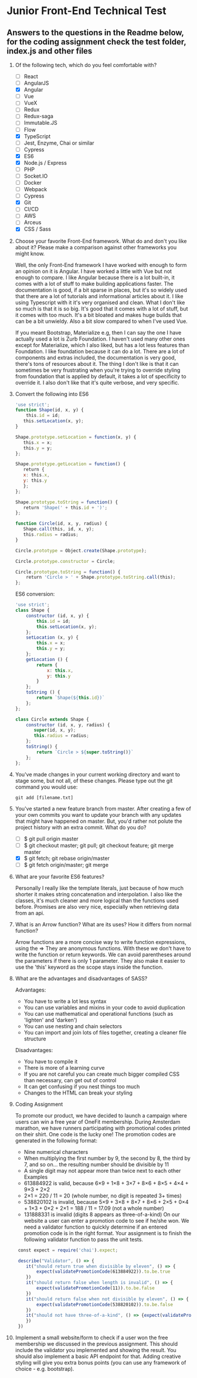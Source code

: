 # Junior Front-End Technical Test

## Answers to the questions in the Readme below, for the coding assignment check the test folder, index.js and other files

1. Of the following tech, which do you feel comfortable with?
   - [ ] React
   - [ ] AngularJS
   - [x] Angular
   - [ ] Vue
   - [ ] VueX
   - [ ] Redux
   - [ ] Redux-saga
   - [ ] Immutable.JS
   - [ ] Flow
   - [x] TypeScript
   - [ ] Jest, Enzyme, Chai or similar
   - [ ] Cypress
   - [x] ES6
   - [x] Node.js / Express
   - [ ] PHP
   - [ ] Socket.IO
   - [ ] Docker
   - [ ] Webpack
   - [ ] Cypress
   - [x] Git
   - [ ] CI/CD
   - [ ] AWS
   - [ ] Arceus
   - [x] CSS / Sass

2. Choose your favorite Front-End framework. What do and don't you like about it?
Please make a comparison against other frameworks you might know.

    Well, the only Front-End framework I have worked with enough to form an opinion on it is Angular. I have worked a little with Vue but not enough to compare.
    I like Angular because there is a lot built-in, it comes with a lot of stuff to make building applications faster. The documentation is good, if a bit sparse in places, but it's so widely used that there are a lot of tutorials and informational articles about it. I like using Typescript with it it's very organised and clean.
    What I don't like so much is that it is so big. It's good that it comes with a lot of stuff, but it comes with too much. It's a bit bloated and makes huge builds that can be a bit unwieldy. Also a bit slow compared to when I've used Vue.

    If you meant Bootstrap, Materialize e.g, then I can say the one I have actually used a lot is Zurb Foundation. I haven't used many other ones except for Materialize, which I also liked, but has a lot less features than Foundation. I like foundation because it can do a lot. There are a lot of components and extras included, the documentation is very good, there's tons of resources about it.
    The thing I don't like is that it can sometimes be very frustrating when you're trying to override styling from foundation that is applied by default, it takes a lot of specificity to override it. I also don't like that it's quite verbose, and very specific.

3. Convert the following into ES6

    ```javascript
    'use strict'​;
    function​ ​Shape​(id, x, y) {
   ​    this​.id = id;
       ​this​.setLocation(x, y);
    }

    Shape.prototype.setLocation = ​function​(x, y) {
       ​this​.x = x;
       ​this​.y = y;
    };

    Shape.prototype.getLocation = ​function​() {
       ​return​ {
       x: ​this​.x,
       y: ​this​.y
       };
    };

    Shape.prototype.toString = ​function​() {
   ​   return​ ​'Shape('​ + ​this​.id + ​')'​;
    };

    function​ ​Circle​(id, x, y, radius) {
       Shape.call(​this​, id, x, y);
       ​this​.radius = radius;
    }

    Circle.prototype = ​Object​.create(Shape.prototype);

    Circle.prototype.constructor = Circle;

    Circle.prototype.toString = ​function​() {
        ​return​ ​'Circle > '​ + Shape.prototype.toString.call(​this​);
    };
    ```

    ES6 conversion:

    ```javascript
    'use strict'​;
    class Shape {
        constructor (id, x, y) {
            this.id = id;
            this.setLocation(x, y);
        };
        setLocation (x, y) {
            this.x = x;
            this.y = y;
        };
        getLocation () {
            return {
                x: this.x,
                y: this.y
            }
        };
        toString () {
            return `Shape(${this.id})`
        };
    };

    class Circle extends Shape {
        constructor (id, x, y, radius) {
           super(id, x, y);
           this.radius = radius;
        };
        toString() {
            return `Circle > ${super.toString()}`
        };
    };
    ```

4. You've made changes in your current working directory and want to stage some,
but not all, of these changes. Please type out the git command you would use:

    ```git add [filename.txt]```

5. You've started a new feature branch from master. After creating a few of your own
commits you want to update your branch with any updates that might have
happened on master. But, you'd rather not polute the project history with an extra
commit. What do you do?
   - [ ] $ git pull origin master
   - [ ] $ git checkout master; git pull; git checkout feature;
   git merge master
   - [x] $ git fetch; git rebase origin/master
   - [ ] $ git fetch origin/master; git merge

6. What are your favorite ES6 features?

    Personally I really like the template literals, just because of how much shorter it makes string concatenation and interpolation.
    I also like the classes, it's much cleaner and more logical than the functions used before.
    Promises are also very nice, especially when retrieving data from an api.

7. What is an Arrow function? What are its uses? How it differs from normal
function?

    Arrow functions are a more concise way to write function expressions, using the =>
    They are anonymous functions.
    With these we don't have to write the function or return keywords.
    We can avoid parentheses around the parameters if there is only 1 parameter.
    They also make it easier to use the 'this' keyword as the scope stays inside the function.

8. What are the advantages and disadvantages of SASS?

    Advantages:
    - You have to write a lot less syntax
    - You can use variables and mixins in your code to avoid duplication
    - You can use mathematical and operational functions (such as 'lighten' and 'darken')
    - You can use nesting and chain selectors
    - You can import and join lots of files together, creating a cleaner file structure

    Disadvantages:
    - You have to compile it
    - There is more of a learning curve
    - If you are not careful you can create much bigger compiled CSS than necessary, can get out of control
    - It can get confusing if you nest things too much
    - Changes to the HTML can break your styling

9. Coding Assignment

   To promote our product, we have decided to launch a campaign where users can
   win a free year of OneFit membership. During Amsterdam marathon, we have
   runners participating with promotional codes printed on their shirt. One code is the
   lucky one!
   The promotion codes are generated in the following format:
      - Nine numerical characters
      - When multiplying the first number by 9, the second by 8, the third by 7, and so
      on... the resulting number should be divisible by 11
      - A single digit may not appear more than twice next to each other
      Examples
      - 613884922 is valid, because 6×9 + 1×8 + 3×7 + 8×6 + 8×5 + 4×4 + 9×3 + 2×2
      - 2×1 = 220 / 11 = 20 (whole number, no digit is repeated 3+ times)
      - 538820102 is invalid, because 5×9 + 3×8 + 8×7 + 8×6 + 2×5 + 0×4 + 1×3 +
      0×2 + 2×1 = 188 / 11 = 17.09 (not a whole number)
      - 131888331 is invalid (digits 8 appears as three-of-a-kind)
   On our website a user can enter a promotion code to see if he/she won. We need a
   validator function to quickly determine if an entered promotion code is in the right
   format. Your assignment is to finish the following validator function to pass the unit
   tests.

   ```javascript
    const​ expect = ​require​(​'chai'​).expect;

    describe(​"Validator"​, () => {
       it(​"should return true when divisible by eleven"​, () => {
           expect(validatePromotionCode(​613884922​)).to.be.true
       })
       it(​"should return false when length is invalid"​, () => {
           expect(validatePromotionCode(​11​)).to.be.false
       })
       it(​"should return false when not divisible by eleven"​, () => {
           expect(validatePromotionCode(​538820102​)).to.be.false
       })
       it(​"should not have three-of-a-kind"​, () => {expect(validatePromotionCode(​131888331​)).to.be.false
       })
    })
   ```

10. Implement a small website/form to check if a user won the free membership we
discussed in the previous assignment. This should include the validator you
implemented and showing the result. You should also implement a basic API
endpoint for that. Adding creative styling will give you extra bonus points (you can
use any framework of choice - e.g. bootstrap).